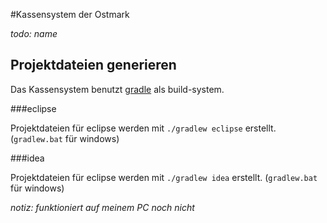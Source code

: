 #Kassensystem der Ostmark

*todo: name*

## Projektdateien generieren

Das Kassensystem  benutzt [gradle](https://gradle.org/) als build-system.

###eclipse

Projektdateien für eclipse werden mit `./gradlew eclipse` erstellt.
(`gradlew.bat` für windows)

###idea

Projektdateien für eclipse werden mit `./gradlew idea` erstellt.
(`gradlew.bat` für windows)

*notiz: funktioniert auf meinem PC noch nicht*